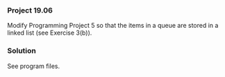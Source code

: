 ### Project 19.06

Modify Programming Project 5 so that the items in a queue are stored in a linked
list (see Exercise 3(b)).

### Solution

See program files.
